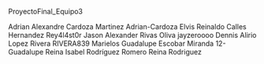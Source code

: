 ProyectoFinal_Equipo3

Adrian Alexandre Cardoza Martinez	Adrian-Cardoza
Elvis Reinaldo Calles Hernandez	Rey4l4st0r
Jason Alexander Rivas Oliva	jayzeroooo
Dennis Alirio Lopez Rivera	RIVERA839
Marielos Guadalupe Escobar Miranda	12-Guadalupe
Reina Isabel Rodríguez Romero 	Reina Rodriguez
